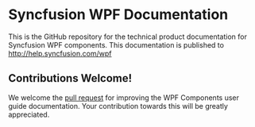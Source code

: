 # Syncfusion WPF Documentation

This is the GitHub repository for the technical product documentation for Syncfusion WPF components. This documentation is published to http://help.syncfusion.com/wpf

## Contributions Welcome!

We welcome the [pull request](https://docs.github.com/en/github/managing-files-in-a-repository/editing-files-in-another-users-repository) for improving the WPF Components user guide documentation. Your contribution towards this will be greatly appreciated.